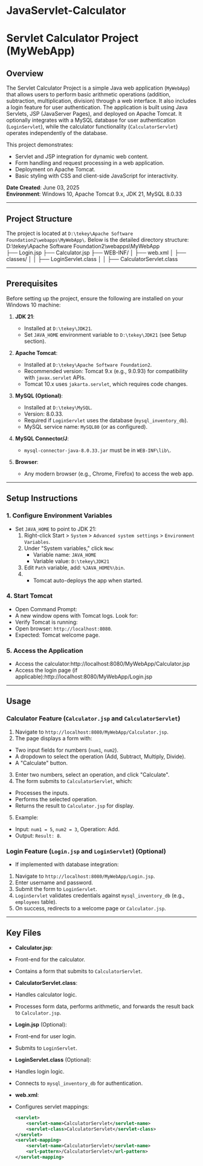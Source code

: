 # JavaServlet-Calculator
# Servlet Calculator Project (MyWebApp)

## Overview
The Servlet Calculator Project is a simple Java web application (`MyWebApp`) that allows users to perform basic arithmetic operations (addition, subtraction, multiplication, division) through a web interface. It also includes a login feature for user authentication. The application is built using Java Servlets, JSP (JavaServer Pages), and deployed on Apache Tomcat. It optionally integrates with a MySQL database for user authentication (`LoginServlet`), while the calculator functionality (`CalculatorServlet`) operates independently of the database.

This project demonstrates:
- Servlet and JSP integration for dynamic web content.
- Form handling and request processing in a web application.
- Deployment on Apache Tomcat.
- Basic styling with CSS and client-side JavaScript for interactivity.

**Date Created**: June 03, 2025  
**Environment**: Windows 10, Apache Tomcat 9.x, JDK 21, MySQL 8.0.33

---

## Project Structure
The project is located at `D:\tekey\Apache Software Foundation2\webapps\MyWebApp\`. Below is the detailed directory structure:
D:\tekey\Apache Software Foundation2\webapps\MyWebApp\
├── Login.jsp
├── Calculator.jsp
├── WEB-INF/
│   ├── web.xml
│   ├── classes/
│   │   ├── LoginServlet.class
│   │   ├── CalculatorServlet.class


---

## Prerequisites
Before setting up the project, ensure the following are installed on your Windows 10 machine:

1. **JDK 21**:
   - Installed at `D:\tekey\JDK21`.
   - Set `JAVA_HOME` environment variable to `D:\tekey\JDK21` (see Setup section).

2. **Apache Tomcat**:
   - Installed at `D:\tekey\Apache Software Foundation2`.
   - Recommended version: Tomcat 9.x (e.g., 9.0.93) for compatibility with `javax.servlet` APIs.
   - Tomcat 10.x uses `jakarta.servlet`, which requires code changes.

3. **MySQL (Optional)**:
   - Installed at `D:\tekey\MySQL`.
   - Version: 8.0.33.
   - Required if `LoginServlet` uses the database (`mysql_inventory_db`).
   - MySQL service name: `MySQL80` (or as configured).

4. **MySQL Connector/J**:
   - `mysql-connector-java-8.0.33.jar` must be in `WEB-INF\lib\`.

5. **Browser**:
   - Any modern browser (e.g., Chrome, Firefox) to access the web app.

---

## Setup Instructions

### 1. Configure Environment Variables
- Set `JAVA_HOME` to point to JDK 21:
  1. Right-click Start > `System` > `Advanced system settings` > `Environment Variables`.
  2. Under "System variables," click `New`:
     - Variable name: `JAVA_HOME`
     - Variable value: `D:\tekey\JDK21`
  3. Edit `Path` variable, add: `%JAVA_HOME%\bin`.
  4. - Tomcat auto-deploys the app when started.

### 4. Start Tomcat
- Open Command Prompt:
- A new window opens with Tomcat logs. Look for:
- Verify Tomcat is running:
- Open browser: `http://localhost:8080`.
- Expected: Tomcat welcome page.

### 5. Access the Application
- Access the calculator:http://localhost:8080/MyWebApp/Calculator.jsp
- Access the login page (if applicable):http://localhost:8080/MyWebApp/Login.jsp


---

## Usage

### Calculator Feature (`Calculator.jsp` and `CalculatorServlet`)
1. Navigate to `http://localhost:8080/MyWebApp/Calculator.jsp`.
2. The page displays a form with:
 - Two input fields for numbers (`num1`, `num2`).
 - A dropdown to select the operation (Add, Subtract, Multiply, Divide).
 - A "Calculate" button.
3. Enter two numbers, select an operation, and click "Calculate".
4. The form submits to `CalculatorServlet`, which:
 - Processes the inputs.
 - Performs the selected operation.
 - Returns the result to `Calculator.jsp` for display.
5. Example:
 - Input: `num1 = 5`, `num2 = 3`, Operation: Add.
 - Output: `Result: 8`.

### Login Feature (`Login.jsp` and `LoginServlet`) (Optional)
- If implemented with database integration:
1. Navigate to `http://localhost:8080/MyWebApp/Login.jsp`.
2. Enter username and password.
3. Submit the form to `LoginServlet`.
4. `LoginServlet` validates credentials against `mysql_inventory_db` (e.g., `employees` table).
5. On success, redirects to a welcome page or `Calculator.jsp`.

---

## Key Files

- **Calculator.jsp**:
- Front-end for the calculator.
- Contains a form that submits to `CalculatorServlet`.

- **CalculatorServlet.class**:
- Handles calculator logic.
- Processes form data, performs arithmetic, and forwards the result back to `Calculator.jsp`.

- **Login.jsp** (Optional):
- Front-end for user login.
- Submits to `LoginServlet`.

- **LoginServlet.class** (Optional):
- Handles login logic.
- Connects to `mysql_inventory_db` for authentication.

- **web.xml**:
- Configures servlet mappings:
  ```xml
  <servlet>
      <servlet-name>CalculatorServlet</servlet-name>
      <servlet-class>CalculatorServlet</servlet-class>
  </servlet>
  <servlet-mapping>
      <servlet-name>CalculatorServlet</servlet-name>
      <url-pattern>/CalculatorServlet</url-pattern>
  </servlet-mapping>

